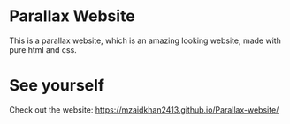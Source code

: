 # Parallax Website

This is a parallax website, which is an amazing looking website, made with pure html and css.

# See yourself

Check out the website: https://mzaidkhan2413.github.io/Parallax-website/
